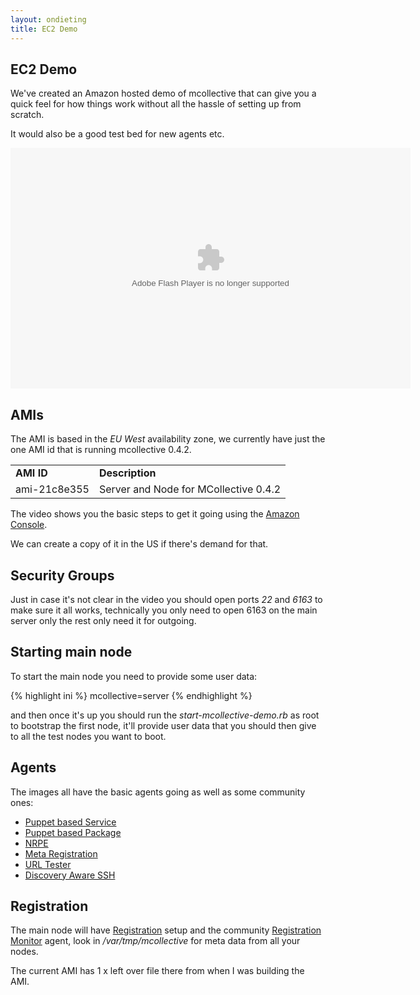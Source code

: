 ```yaml
---
layout: ondieting
title: EC2 Demo
---
```


EC2 Demo
--------
We've created an Amazon hosted demo of mcollective that can give you a quick feel 
for how things work without all the hassle of setting up from scratch.

It would also be a good test bed for new agents etc.

<embed src="http://blip.tv/play/hfMOgfSIRgA" type="application/x-shockwave-flash" width="640" 
height="385" allowscriptaccess="always" allowfullscreen="true"></embed>

AMIs
----
The AMI is based in the *EU West* availability zone, we currently have just the one 
AMI id that is running mcollective 0.4.2.

<table>
	<tr><td><b>AMI ID</b></td><td><b>Description</b></td></tr>
	<tr><td>ami-21c8e355</td><td>Server and Node for MCollective 0.4.2</td></tr>
</table>

The video shows you the basic steps to get it going using the 
[Amazon Console](https://console.aws.amazon.com/ec2/).

We can create a copy of it in the US if there's demand for that.

Security Groups 
---------------
Just in case it's not clear in the video you should open ports *22* and *6163* to make 
sure it all works, technically you only need to open 6163 on the main server only the 
rest only need it for outgoing.

Starting main node
------------------
To start the main node you need to provide some user data:

{% highlight ini %}
mcollective=server
{% endhighlight %}

and then once it's up you should run the *start-mcollective-demo.rb* 
as root to bootstrap the first node, it'll provide user data that you should then give 
to all the test nodes you want to boot.

Agents 
------
The images all have the basic agents going as well as some community ones:

 * [Puppet based Service](http://code.google.com/p/mcollective-plugins/wiki/AgentService)
 * [Puppet based Package](http://code.google.com/p/mcollective-plugins/wiki/AgentPuppetPackage)
 * [NRPE](http://code.google.com/p/mcollective-plugins/wiki/AgentNRPE)
 * [Meta Registration](http://code.google.com/p/mcollective-plugins/wiki/RegistrationMetaData)
 * [URL Tester](http://code.google.com/p/mcollective-plugins/wiki/AgentUrltest)
 * [Discovery Aware SSH](http://code.google.com/p/mcollective-plugins/wiki/UtilitiesSSH)

Registration
------------
The main node will have [Registration](http://code.google.com/p/mcollective/wiki/Registration) setup and the community 
[Registration Monitor](http://code.google.com/p/mcollective-plugins/wiki/AgentRegistrationMonitor) agent, 
look in */var/tmp/mcollective* for meta data from all your nodes.

The current AMI has 1 x left over file there from when I was building the AMI.
